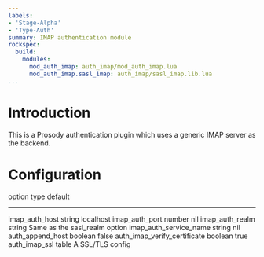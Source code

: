 ```yaml
---
labels:
- 'Stage-Alpha'
- 'Type-Auth'
summary: IMAP authentication module
rockspec:
  build:
    modules:
      mod_auth_imap: auth_imap/mod_auth_imap.lua
      mod_auth_imap.sasl_imap: auth_imap/sasl_imap.lib.lua
...
```


Introduction
============

This is a Prosody authentication plugin which uses a generic IMAP server
as the backend.

Configuration
=============

  option                            type      default
  --------------------------------- --------- --------------------------------
  imap\_auth\_host                  string    localhost
  imap\_auth\_port                  number    nil
  imap\_auth\_realm                 string    Same as the sasl\_realm option
  imap\_auth\_service\_name         string    nil
  auth\_append\_host                boolean   false
  auth\_imap\_verify\_certificate   boolean   true
  auth\_imap\_ssl                   table     A SSL/TLS config
